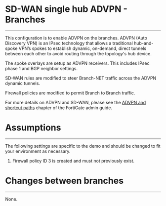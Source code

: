 # SD-WAN single hub ADVPN - Branches
------------

This configuration is to enable ADVPN on the branches. ADVPN (Auto Discovery VPN) is an IPsec technology that allows a traditional hub-and-spoke VPN’s spokes to establish dynamic, on-demand, direct tunnels between each other to avoid routing through the topology's hub device.

The spoke overlays are setup as ADVPN receivers. This includes IPsec phase 1 and BGP neighbor settings.

SD-WAN rules are modified to steer Branch-NET traffic across the ADVPN dynamic tunnels.

Firewall policies are modified to permit Branch to Branch traffic.

For more details on ADVPN and SD-WAN, please see the [ADVPN and shortcut paths](https://docs.fortinet.com/document/fortigate/7.0.5/administration-guide/985659/advpn-and-shortcut-paths) chapter of the FortiGate admin guide.

# Assumptions
-------------

The following settings are specific to the demo and should be changed to fit your environment as necessary.

1) Firewall policy ID 3 is created and must not previously exist.


# Changes between branches
-------------
None.
